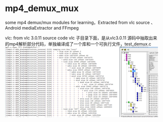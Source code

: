 # mp4_demux_mux
some mp4 demux/mux modules for learning，Extracted from vlc source 、Android mediaExtractor and FFmpeg

vlc:
	from vlc 3.0.11 source code 
        vlc 子目录下面，是从vlc3.0.11 源码中抽取出来的mp4解析部分代码，单独编译成了一个库和一个可执行文件，test_demux.c 
![image](vlc/work.png)
